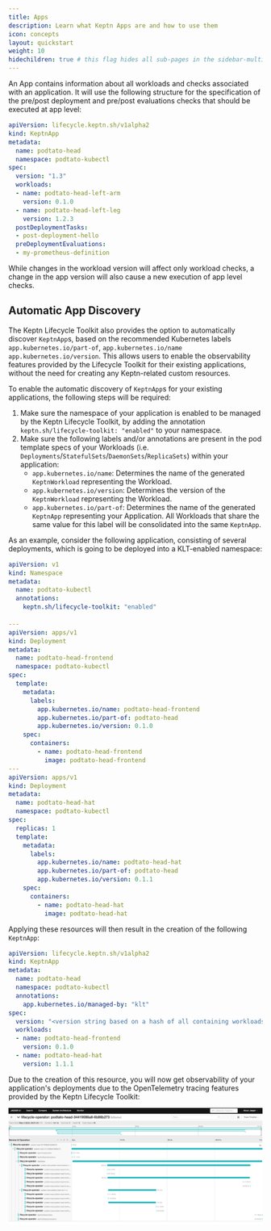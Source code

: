 ```yaml
---
title: Apps
description: Learn what Keptn Apps are and how to use them
icon: concepts
layout: quickstart
weight: 10
hidechildren: true # this flag hides all sub-pages in the sidebar-multicard.html
---
```


An App contains information about all workloads and checks associated with an application.
It will use the following structure for the specification of the pre/post deployment and pre/post evaluations checks
that should be executed at app level:

```yaml
apiVersion: lifecycle.keptn.sh/v1alpha2
kind: KeptnApp
metadata:
  name: podtato-head
  namespace: podtato-kubectl
spec:
  version: "1.3"
  workloads:
  - name: podtato-head-left-arm
    version: 0.1.0
  - name: podtato-head-left-leg
    version: 1.2.3
  postDeploymentTasks:
  - post-deployment-hello
  preDeploymentEvaluations:    
  - my-prometheus-definition
```

While changes in the workload version will affect only workload checks, a change in the app version will also cause a
new execution of app level checks.

## Automatic App Discovery

The Keptn Lifecycle Toolkit also provides the option to automatically discover `KeptnApp`s, based on the
recommended Kubernetes labels `app.kubernetes.io/part-of`, `app.kubernetes.io/name` `app.kubernetes.io/version`.
This allows users to enable the observability features provided by the Lifecycle Toolkit for
their existing applications, without the need for creating any Keptn-related custom resources.

To enable the automatic discovery of `KeptnApp`s for your existing applications, the following steps will
be required:

1. Make sure the namespace of your application is enabled to be managed by the Keptn Lifecycle Toolkit,
by adding the annotation `keptn.sh/lifecycle-toolkit: "enabled"` to your namespace.
2. Make sure the following labels and/or annotations are present in the pod template
specs of your Workloads (i.e. `Deployments`/`StatefulSets`/`DaemonSets`/`ReplicaSets`) within your application:
    - `app.kubernetes.io/name`: Determines the name of the generated `KeptnWorkload` representing the
    Workload.
    - `app.kubernetes.io/version`: Determines the version of the `KeptnWorkload` representing the Workload.
    - `app.kubernetes.io/part-of`: Determines the name of the generated `KeptnApp` representing your
    Application.
    All Workloads that share the same value for this label will be consolidated into the same `KeptnApp`.

As an example, consider the following application, consisting of several deployments, which is going to be
deployed into a KLT-enabled namespace:

```yaml
apiVersion: v1
kind: Namespace
metadata:
  name: podtato-kubectl
  annotations:
    keptn.sh/lifecycle-toolkit: "enabled"

---
apiVersion: apps/v1
kind: Deployment
metadata:
  name: podtato-head-frontend
  namespace: podtato-kubectl
spec:
  template:
    metadata:
      labels:
        app.kubernetes.io/name: podtato-head-frontend
        app.kubernetes.io/part-of: podtato-head
        app.kubernetes.io/version: 0.1.0
    spec:
      containers:
        - name: podtato-head-frontend
          image: podtato-head-frontend
---
apiVersion: apps/v1
kind: Deployment
metadata:
  name: podtato-head-hat
  namespace: podtato-kubectl
spec:
  replicas: 1
  template:
    metadata:
      labels:
        app.kubernetes.io/name: podtato-head-hat
        app.kubernetes.io/part-of: podtato-head
        app.kubernetes.io/version: 0.1.1
    spec:
      containers:
        - name: podtato-head-hat
          image: podtato-head-hat
```

Applying these resources will then result in the creation of the following `KeptnApp`:

```yaml
apiVersion: lifecycle.keptn.sh/v1alpha2
kind: KeptnApp
metadata:
  name: podtato-head
  namespace: podtato-kubectl
  annotations:
    app.kubernetes.io/managed-by: "klt"
spec:
  version: "<version string based on a hash of all containing workloads>"
  workloads:
  - name: podtato-head-frontend
    version: 0.1.0
  - name: podtato-head-hat
    version: 1.1.1
```

Due to the creation of this resource, you will now get observability of your application's deployments due to
the OpenTelemetry tracing features provided by the Keptn Lifecycle Toolkit:

![Application deployment trace](assets/trace.png)
